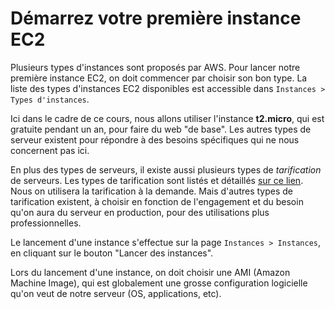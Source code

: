 # Démarrez votre première instance EC2

Plusieurs types d'instances sont proposés par AWS. Pour lancer notre première instance EC2, on doit commencer par choisir son bon type.
La liste des types d'instances EC2 disponibles est accessible dans `Instances > Types d'instances`.

Ici dans le cadre de ce cours, nous allons utiliser l'instance **t2.micro**, qui est gratuite pendant un an, pour faire du web "de base". Les autres types de serveur existent pour répondre à des besoins spécifiques qui ne nous concernent pas ici.

En plus des types de serveurs, il existe aussi plusieurs types de _tarification_ de serveurs. Les types de tarification sont listés et détaillés [sur ce lien](https://aws.amazon.com/fr/ec2/pricing/). Nous on utilisera la tarification à la demande. Mais d'autres types de tarification existent, à choisir en fonction de l'engagement et du besoin qu'on aura du serveur en production, pour des utilisations plus professionnelles.

Le lancement d'une instance s'effectue sur la page `Instances > Instances`, en cliquant sur le bouton "Lancer des instances".

Lors du lancement d'une instance, on doit choisir une AMI (Amazon Machine Image), qui est globalement une grosse configuration logicielle qu'on veut de notre serveur (OS, applications, etc).

